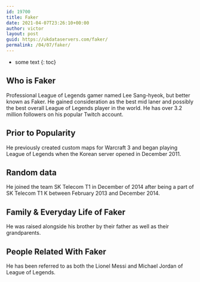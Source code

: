 ```yaml
---
id: 19700
title: Faker
date: 2021-04-07T23:26:10+00:00
author: victor
layout: post
guid: https://ukdataservers.com/faker/
permalink: /04/07/faker/
---
```


* some text
{: toc}


## Who is Faker



Professional League of Legends gamer named Lee Sang-hyeok, but better known as Faker. He gained consideration as the best mid laner and possibly the best overall League of Legends player in the world. He has over 3.2 million followers on his popular Twitch account. 

                
                
                
## Prior to Popularity



He previously created custom maps for Warcraft 3 and began playing League of Legends when the Korean server opened in December 2011.

                
                
                
## Random data



He joined the team SK Telecom T1 in December of 2014 after being a part of SK Telecom T1 K between February 2013 and December 2014.

                
                
                
## Family & Everyday Life of Faker



He was raised alongside his brother by their father as well as their grandparents.

                
                
                
## People Related With Faker



He has been referred to as both the Lionel Messi and Michael Jordan of League of Legends.

                
              
            
          
          
          